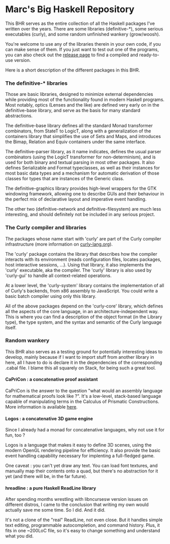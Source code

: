 Marc's Big Haskell Repository
=============================

This BHR serves as the entire collection of all the Haskell packages
I've written over the years. There are some libraries (definitive-*),
some serious executables (curly), and some random unfinished wankery
(grow/woosh).

You're welcome to use any of the libraries therein in your own code,
if you can make sense of them. If you just want to test out one of the
programs, you can also check out the [release
page](https://github.com/lih/stack-libs/releases) to find a compiled
and ready-to-use version.

Here is a short description of the different packages in this BHR.

### The definitive-* libraries

Those are basic libraries, designed to minimize external dependencies
while providing most of the functionality found in modern Haskell
programs. Most notably, optics (Lenses and the like) are defined very
early on in the definitive-base library, and serve as the basis for
many standard abstractions.

The definitive-base library defines all the standard Monad transformer
combinators, from StateT to LogicT, along with a generalization of the
containers library that simplifies the use of Sets and Maps, and
introduces the Bimap, Relation and Equiv containers under the same
interface.

The definitive-parser library, as it name indicates, defines the usual
parser combinators (using the LogicT transformer for non-determinism),
and is used for both binary and textual parsing in most other
packages. It also defines Serializable and Format typeclasses, as well
as their instances for most basic data types and a mechanism for
automatic derivation of those classes for types that are instances of
the Generic class.

The definitive-graphics library provides high-level wrappers for the
GTK windowing framework, allowing one to describe GUIs and their
behaviour in the perfect mix of declarative layout and imperative
event handling.

The other two (definitive-network and definitive-filesystem) are much
less interesting, and should definitely not be included in any serious
project.

### The Curly compiler and libraries

The packages whose name start with 'curly' are part of the Curly
compiler infrastructure (more information on
[curly-lang.org](https://www.curly-lang.org/)).

The 'curly' package contains the library that describes how the
compiler interacts with its environment (reads configuration files,
locates packages, host interactive sessions, ...). Using that library,
it also implements the 'curly' executable, aka the compiler. The
'curly' library is also used by 'curly-gui' to handle all
context-related operations.

At a lower level, the 'curly-system' library contains the
implementation of all of Curly's backends, from x86 assembly to
JavaScript. You could write a basic batch compiler using only this
library.

All of the above packages depend on the 'curly-core' library, which
defines all the aspects of the core language, in an
architecture-independent way. This is where you can find a description
of the object format (in the Library type), the type system, and the
syntax and semantic of the Curly language itself.

### Random wankery

This BHR also serves as a testing ground for potentially interesting
ideas to develop, mainly because if I want to import stuff from
another library in here, all I have to do is declare it in the
dependencies of the corresponding .cabal file. I blame this all
squarely on Stack, for being such a great tool.

#### CaPriCon : a concatenative proof assistant

CaPriCon is the answer to the question "what would an assembly
language for mathematical proofs look like ?". It's a low-level,
stack-based language capable of manipulating terms in the Calculus of
Prismatic Constructions. More information is available [here](https://wiqee.curly-lang.org).

#### Logos : a concatenative 3D game engine

Since I already had a monad for concatenative languages, why not use
it for fun, too ?

Logos is a language that makes it easy to define 3D scenes, using the
modern OpenGL rendering pipeline for efficiency. It also provide the
basic event handling capability necessary for implenting a
full-fledged game.

One caveat : you can't yet draw any text. You can load font textures,
and manually map their contents onto a quad, but there's no
abstraction for it yet (and there will be, in the far future).

#### hreadline : a pure Haskell ReadLine library

After spending months wrestling with libncursesw version issues on
different distros, I came to the conclusion that writing my own would
actually save me some time. So I did. And it did.

It's not a clone of the "real" ReadLine, not even close. But it
handles simple text editing, programmable autocompletion, and command
history. Plus, it fits in one ~200LoC file, so it's easy to change
something and understand what you did.
